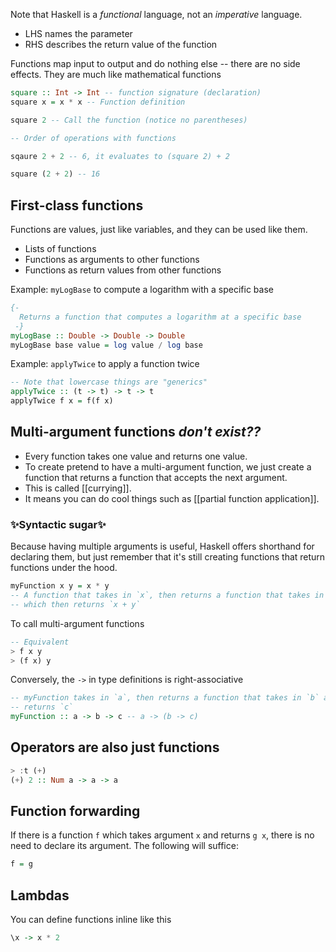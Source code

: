 Note that Haskell is a *functional* language, not an *imperative* language.
- LHS names the parameter
- RHS describes the return value of the function

Functions map input to output and do nothing else -- there are no side effects. They are much like mathematical functions
```haskell
square :: Int -> Int -- function signature (declaration)
square x = x * x -- Function definition

square 2 -- Call the function (notice no parentheses)

-- Order of operations with functions

sqaure 2 + 2 -- 6, it evaluates to (square 2) + 2

square (2 + 2) -- 16
```

## First-class functions

Functions are values, just like variables, and they can be used like them.

- Lists of functions
- Functions as arguments to other functions
- Functions as return values from other functions

Example: `myLogBase` to compute a logarithm with a specific base

```haskell
{-
  Returns a function that computes a logarithm at a specific base
 -}
myLogBase :: Double -> Double -> Double
myLogBase base value = log value / log base
```

Example: `applyTwice` to apply a function twice
```haskell
-- Note that lowercase things are "generics"
applyTwice :: (t -> t) -> t -> t
applyTwice f x = f(f x)
```

## Multi-argument functions ***don't exist??***
- Every function takes one value and returns one value.
- To create pretend to have a multi-argument function, we just create a function that returns a function that accepts the next argument.
- This is called [[currying]].
- It means you can do cool things such as [[partial function application]].

### ✨Syntactic sugar✨
Because having multiple arguments is useful, Haskell offers shorthand for declaring them, but just remember that it's still creating functions that return functions under the hood.

```haskell
myFunction x y = x * y
-- A function that takes in `x`, then returns a function that takes in `y`
-- which then returns `x + y`
```

To call multi-argument functions
```haskell
-- Equivalent
> f x y
> (f x) y
```

Conversely, the `->` in type definitions is right-associative
```haskell
-- myFunction takes in `a`, then returns a function that takes in `b` and 
-- returns `c`
myFunction :: a -> b -> c -- a -> (b -> c)
```

## Operators are also just functions

```haskell
> :t (+) 
(+) 2 :: Num a -> a -> a
```

## Function forwarding

If there is a function `f` which takes argument `x` and returns `g x`, there is no need to declare its argument. The following will suffice:
```haskell
f = g
```

## Lambdas
You can define functions inline like this
```haskell
\x -> x * 2
```
